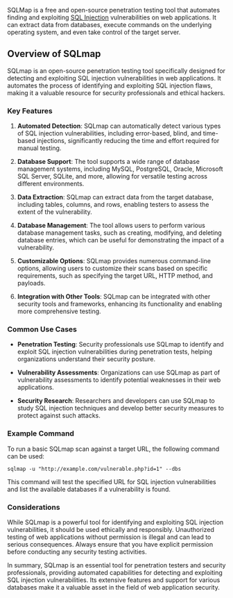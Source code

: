 SQLMap is a free and open-source penetration testing tool that automates finding and exploiting [SQL Injection](../Hacking%20Concepts/SQL%20Injection.md) vulnerabilities on web applications. It can extract data from databases, execute commands on the underlying operating system, and even take control of the target server.

## Overview of SQLmap

SQLmap is an open-source penetration testing tool specifically designed for detecting and exploiting SQL injection vulnerabilities in web applications. It automates the process of identifying and exploiting SQL injection flaws, making it a valuable resource for security professionals and ethical hackers.

### Key Features

1. **Automated Detection**: SQLmap can automatically detect various types of SQL injection vulnerabilities, including error-based, blind, and time-based injections, significantly reducing the time and effort required for manual testing.

2. **Database Support**: The tool supports a wide range of database management systems, including MySQL, PostgreSQL, Oracle, Microsoft SQL Server, SQLite, and more, allowing for versatile testing across different environments.

3. **Data Extraction**: SQLmap can extract data from the target database, including tables, columns, and rows, enabling testers to assess the extent of the vulnerability.

4. **Database Management**: The tool allows users to perform various database management tasks, such as creating, modifying, and deleting database entries, which can be useful for demonstrating the impact of a vulnerability.

5. **Customizable Options**: SQLmap provides numerous command-line options, allowing users to customize their scans based on specific requirements, such as specifying the target URL, HTTP method, and payloads.

6. **Integration with Other Tools**: SQLmap can be integrated with other security tools and frameworks, enhancing its functionality and enabling more comprehensive testing.

### Common Use Cases

- **Penetration Testing**: Security professionals use SQLmap to identify and exploit SQL injection vulnerabilities during penetration tests, helping organizations understand their security posture.

- **Vulnerability Assessments**: Organizations can use SQLmap as part of vulnerability assessments to identify potential weaknesses in their web applications.

- **Security Research**: Researchers and developers can use SQLmap to study SQL injection techniques and develop better security measures to protect against such attacks.

### Example Command

To run a basic SQLmap scan against a target URL, the following command can be used:
```
sqlmap -u "http://example.com/vulnerable.php?id=1" --dbs
```
This command will test the specified URL for SQL injection vulnerabilities and list the available databases if a vulnerability is found.

### Considerations

While SQLmap is a powerful tool for identifying and exploiting SQL injection vulnerabilities, it should be used ethically and responsibly. Unauthorized testing of web applications without permission is illegal and can lead to serious consequences. Always ensure that you have explicit permission before conducting any security testing activities.

In summary, SQLmap is an essential tool for penetration testers and security professionals, providing automated capabilities for detecting and exploiting SQL injection vulnerabilities. Its extensive features and support for various databases make it a valuable asset in the field of web application security.